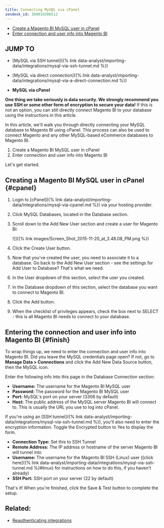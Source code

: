 ```yaml
---
title: Connecting MySQL via cPanel
zendesk_id: 360016506512
---
```


* [Create a Magento BI MySQL user in cPanel](#cpanel)
* [Enter connection and user info into Magento BI](#finish)

## JUMP TO

* [MySQL via SSH tunnel]({% link data-analyst/importing-data/integrations/mysql-via-ssh-tunnel.md %})
* [MySQL via direct connection]({% link data-analyst/importing-data/integrations/mysql-via-a-direct-connection.md %})

* **MySQL via cPanel**

**One thing we take seriously is data security. We strongly recommend you use SSH or some other form of encryption to secure your data!** If this is not an option, you can still directly connect Magento BI to your database using the instructions in this article.

In this article, we\'ll walk you through directly connecting your MySQL database to Magento BI using cPanel. This process can also be used to connect Magento and any other MySQL-based eCommerce databases to Magento BI.

1. Create a Magento BI MySQL user in cPanel
1. Enter connection and user info into Magento BI

Let\'s get started.

## Creating a Magento BI MySQL user in cPanel {#cpanel}

1. Login to [cPanel]({% link data-analyst/importing-data/integrations/mysql-via-cpanel.md %}) via your hosting provider.
1. Click MySQL Databases, located in the Database section.
1. Scroll down to the Add New User section and create a user for Magento BI:

     ![]({% link images/Screen_Shot_2015-11-20_at_3.48.08_PM.png %})

1. Click the Create User button.
1. Now that you\'ve created the user, you need to associate it to a database. Go back to the Add New User section - see the settings for Add User to Database? That\'s what we need.
1. In the User dropdown of this section, select the user you created.
1. In the Database dropdown of this section, select the database you want to connect to Magento BI.
1. Click the Add button.
1. When the checklist of privileges appears, check the box next to SELECT - this is all Magento BI needs to connect to your database.

## Entering the connection and user info into Magento BI {#finish}

To wrap things up, we need to enter the connection and user info into Magento BI. Did you leave the MySQL credentials page open? If not, go to **Manage Data > Connections** and click the Add New Data Source button, then the MySQL icon.

Enter the following info into this page in the Database Connection section:

* **Username:** The username for the Magento BI MySQL user
* **Password:** The password for the Magento BI MySQL user
* **Port:** MySQL\'s port on your server (3306 by default)
* **Host:** The public address of the MySQL server Magento BI will connect to. This is usually the URL you use to log into cPanel.

If you\'re using an [SSH tunnel]({% link data-analyst/importing-data/integrations/mysql-via-ssh-tunnel.md %}), you\'ll also need to enter the encryption information. Toggle the Encrypted button to Yes to display the form.

* **Connection Type:** Set this to SSH Tunnel
* **Remote Address:** The IP address or hostname of the server Magento BI will tunnel into
* **Username:** The username for the Magento BI SSH (Linux) user ([click here]({% link data-analyst/importing-data/integrations/mysql-via-ssh-tunnel.md %}#linux) for instructions on how to do this, if you haven\'t already)
* **SSH Port:** SSH port on your server (22 by default)

That\'s it! When you\'re finished, click the Save & Test button to complete the setup.

## Related:

* [Reauthenticating integrations](https://support.magento.com/hc/en-us/articles/360016733151)

